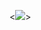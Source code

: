 <![](https://komarev.com/ghpvc/?username=fushiiguros&color=lightgray&style=plastic)> <p align="center">
